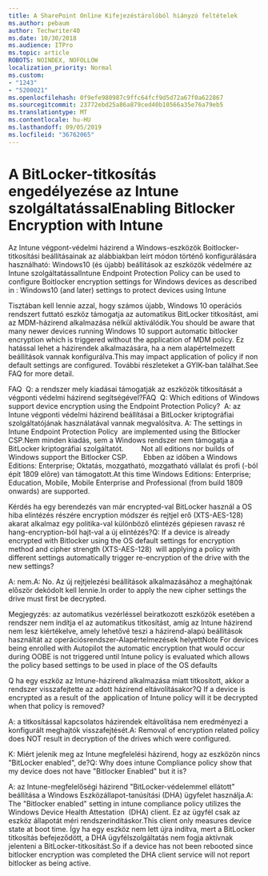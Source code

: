 ```yaml
---
title: A SharePoint Online Kifejezéstárolóból hiányzó feltételek
ms.author: pebaum
author: Techwriter40
ms.date: 10/30/2018
ms.audience: ITPro
ms.topic: article
ROBOTS: NOINDEX, NOFOLLOW
localization_priority: Normal
ms.custom:
- "1243"
- "5200021"
ms.openlocfilehash: 0f9efe980987c9ffc64fcf9d5d72a67f0a622867
ms.sourcegitcommit: 23772ebd25a86a879ced40b10566a35e76a79eb5
ms.translationtype: MT
ms.contentlocale: hu-HU
ms.lasthandoff: 09/05/2019
ms.locfileid: "36762065"
---
```

# <a name="enabling-bitlocker-encryption-with-intune"></a><span data-ttu-id="9fa75-102">A BitLocker-titkosítás engedélyezése az Intune szolgáltatással</span><span class="sxs-lookup"><span data-stu-id="9fa75-102">Enabling Bitlocker Encryption with Intune</span></span>

<span data-ttu-id="9fa75-103">Az Intune végpont-védelmi házirend a Windows-eszközök Boitlocker-titkosítási beállításainak az alábbiakban leírt módon történő konfigurálására használható: Windows10 (és újabb) beállítások az eszközök védelmére az Intune szolgáltatással</span><span class="sxs-lookup"><span data-stu-id="9fa75-103">Intune Endpoint Protection Policy can be used to configure Boitlocker encryption settings for Windows devices as described in : Windows10 (and later) settings to protect devices using Intune</span></span>

<span data-ttu-id="9fa75-104">Tisztában kell lennie azzal, hogy számos újabb, Windows 10 operációs rendszert futtató eszköz támogatja az automatikus BitLocker titkosítást, ami az MDM-házirend alkalmazása nélkül aktiválódik.</span><span class="sxs-lookup"><span data-stu-id="9fa75-104">You should be aware that many newer devices running Windows 10 support automatic bitlocker encryption which is triggered without the application of MDM policy.</span></span> <span data-ttu-id="9fa75-105">Ez hatással lehet a házirendek alkalmazására, ha a nem alapértelmezett beállítások vannak konfigurálva.</span><span class="sxs-lookup"><span data-stu-id="9fa75-105">This may impact application of policy if non default settings are configured.</span></span> <span data-ttu-id="9fa75-106">További részleteket a GYIK-ban találhat.</span><span class="sxs-lookup"><span data-stu-id="9fa75-106">See FAQ for more detail.</span></span>


<span data-ttu-id="9fa75-107">FAQ  Q: a rendszer mely kiadásai támogatják az eszközök titkosítását a végponti védelmi házirend segítségével?</span><span class="sxs-lookup"><span data-stu-id="9fa75-107">FAQ  Q: Which editions of Windows support device encryption using the Endpoint Protection Policy?</span></span>
<span data-ttu-id="9fa75-108"> A: az Intune végponti védelmi házirend beállításai a BitLocker kriptográfiai szolgáltatójának használatával vannak megvalósítva.</span><span class="sxs-lookup"><span data-stu-id="9fa75-108"> A: The settings in Intune Endpoint Protection Policy  are implemented using the Bitlocker CSP.</span></span><span data-ttu-id="9fa75-109">Nem minden kiadás, sem a Windows rendszer nem támogatja a BitLocker kriptográfiai szolgáltatót. 
     </span><span class="sxs-lookup"><span data-stu-id="9fa75-109">  Not all editions nor builds of Windows support the Bitlocker CSP. 
     </span></span> <span data-ttu-id="9fa75-110">Ebben az időben a Windows Editions: Enterprise; Oktatás, mozgatható, mozgatható vállalat és profi (-ból épít 1809 elõre) van támogatott.</span><span class="sxs-lookup"><span data-stu-id="9fa75-110">At this time Windows Editions: Enterprise; Education, Mobile, Mobile Enterprise and Professional (from build 1809 onwards) are supported.</span></span>




<span data-ttu-id="9fa75-111">Kérdés ha egy berendezés van már encrypted-val BitLocker használ a OS hiba elintézés részére encryption módszer és rejtjel erő (XTS-AES-128) akarat alkalmaz egy politika-val különböző elintézés gépiesen ravasz ré hang-encryption-ból hajt-val a új elintézés?</span><span class="sxs-lookup"><span data-stu-id="9fa75-111">Q: If a device is already encrypted with Bitlocker using the OS default settings for encryption method and cipher strength (XTS-AES-128)  will applying a policy with different settings automatically trigger re-encryption of the drive with the new settings?</span></span>

<span data-ttu-id="9fa75-112">A: nem.</span><span class="sxs-lookup"><span data-stu-id="9fa75-112">A: No.</span></span> <span data-ttu-id="9fa75-113">Az új rejtjelezési beállítások alkalmazásához a meghajtónak először dekódolt kell lennie.</span><span class="sxs-lookup"><span data-stu-id="9fa75-113">In order to apply the new cipher settings the drive must first be decrypted.</span></span>

<span data-ttu-id="9fa75-114">Megjegyzés: az automatikus vezérléssel beiratkozott eszközök esetében a rendszer nem indítja el az automatikus titkosítást, amíg az Intune házirend nem lesz kiértékelve, amely lehetővé teszi a házirend-alapú beállítások használtát az operációsrendszer-Alapértelmezések helyett</span><span class="sxs-lookup"><span data-stu-id="9fa75-114">Note For devices being enrolled with Autopilot the automatic encryption that would occur during OOBE is not triggered until Intune policy is evaluated which allows the policy based settings to be used in place of the OS defaults</span></span>




<span data-ttu-id="9fa75-115">Q ha egy eszköz az Intune-házirend alkalmazása miatt titkosított, akkor a rendszer visszafejtette az adott házirend eltávolításakor?</span><span class="sxs-lookup"><span data-stu-id="9fa75-115">Q If a device is encrypted as a result of the  application of Intune policy will it be decrypted when that policy is removed?</span></span>

<span data-ttu-id="9fa75-116">A: a titkosítással kapcsolatos házirendek eltávolítása nem eredményezi a konfigurált meghajtók visszafejtését.</span><span class="sxs-lookup"><span data-stu-id="9fa75-116">A: Removal of encryption related policy does NOT result in decryption of the drives which were configured.</span></span>




<span data-ttu-id="9fa75-117">K: Miért jelenik meg az Intune megfelelési házirend, hogy az eszközön nincs "BitLocker enabled", de?</span><span class="sxs-lookup"><span data-stu-id="9fa75-117">Q: Why does intune Compliance policy show that my device does not have "Bitlocker Enabled" but it is?</span></span>

<span data-ttu-id="9fa75-118">A: az Intune-megfelelőségi házirend "BitLocker-védelemmel ellátott" beállítása a Windows Eszközállapot-tanúsítási (DHA) ügyfelet használja.</span><span class="sxs-lookup"><span data-stu-id="9fa75-118">A: The "Bitlocker enabled" setting in intune compliance policy utilizes the Windows Device Health Attestation  (DHA) client.</span></span> <span data-ttu-id="9fa75-119">Ez az ügyfél csak az eszköz állapotát méri rendszerindításkor.</span><span class="sxs-lookup"><span data-stu-id="9fa75-119">This client only measures device state at boot time.</span></span> <span data-ttu-id="9fa75-120">Így ha egy eszköz nem lett újra indítva, mert a BitLocker titkosítás befejeződött, a DHA ügyfélszolgáltatás nem fogja aktívnak jelenteni a BitLocker-titkosítást.</span><span class="sxs-lookup"><span data-stu-id="9fa75-120">So if a device has not been rebooted since bitlocker encryption was completed the DHA client service will not report bitlocker as being active.</span></span>